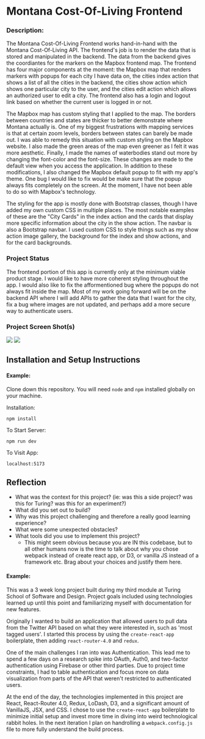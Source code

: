 # Montana Cost-Of-Living Frontend

### Description:

The Montana Cost-Of-Living Frontend works hand-in-hand with the Montana Cost-Of-Living API. The frontend's job is to render the data that is stored and manipulated in the backend. The data from the backend gives the coordiantes for the markers on the Mapbox frontend map. The frontend has four major components at the moment: the Mapbox map that renders markers with popups for each city I have data on, the cities index action that shows a list of all the cities in the backend, the cities show action which shows one particular city to the user, and the cities edit action which allows an authorized user to edit a city. The frontend also has a login and logout link based on whether the current user is logged in or not.

The Mapbox map has custom styling that I applied to the map. The borders between countries and states are thicker to better demonstrate where Montana actually is. One of my biggest frustrations with mapping services is that at certain zoom levels, borders between states can barely be made out. I was able to remedy this situation with custom styling on the Mapbox website. I also made the green areas of the map even greener as I felt it was more aesthetic. Finally, I made the names of waterbodies stand out more by changing the font-color and the font-size. These changes are made to the default view when you access the application. In addition to these modifications, I also changed the Mapbox default popup to fit with my app's theme. One bug I would like to fix would be make sure that the popup always fits completely on the screen. At the moment, I have not been able to do so with Mapbox's technology.

The styling for the app is mostly done with Bootstrap classes, though I have added my own custom CSS in multiple places. The most notable examples of these are the "City Cards" in the index action and the cards that display more specific information about the city in the show action. The navbar is also a Bootstrap navbar. I used custom CSS to style things such as my show action image gallery, the background for the index and show actions, and for the card backgrounds.

### Project Status

The frontend portion of this app is currently only at the minimum viable product stage. I would like to have more coherent styling throughout the app. I would also like to fix the afformentioned bug where the popups do not always fit inside the map. Most of my work going forward will be on the backend API where I will add APIs to gather the data that I want for the city, fix a bug where images are not updated, and perhaps add a more secure way to authenticate users.

### Project Screen Shot(s)

<img src="https://i.postimg.cc/8PqpKXfX/Screen-Shot-2022-11-15-at-1-37-35-PM.png">

<img src="https://i.postimg.cc/0NrrhK2c/Screen-Shot-2022-11-15-at-1-39-47-PM.png">

## Installation and Setup Instructions

#### Example:

Clone down this repository. You will need `node` and `npm` installed globally on your machine.

Installation:

`npm install`

To Start Server:

`npm run dev`

To Visit App:

`localhost:5173`

## Reflection

- What was the context for this project? (ie: was this a side project? was this for Turing? was this for an experiment?)
- What did you set out to build?
- Why was this project challenging and therefore a really good learning experience?
- What were some unexpected obstacles?
- What tools did you use to implement this project?
  - This might seem obvious because you are IN this codebase, but to all other humans now is the time to talk about why you chose webpack instead of create react app, or D3, or vanilla JS instead of a framework etc. Brag about your choices and justify them here.

#### Example:

This was a 3 week long project built during my third module at Turing School of Software and Design. Project goals included using technologies learned up until this point and familiarizing myself with documentation for new features.

Originally I wanted to build an application that allowed users to pull data from the Twitter API based on what they were interested in, such as 'most tagged users'. I started this process by using the `create-react-app` boilerplate, then adding `react-router-4.0` and `redux`.

One of the main challenges I ran into was Authentication. This lead me to spend a few days on a research spike into OAuth, Auth0, and two-factor authentication using Firebase or other third parties. Due to project time constraints, I had to table authentication and focus more on data visualization from parts of the API that weren't restricted to authenticated users.

At the end of the day, the technologies implemented in this project are React, React-Router 4.0, Redux, LoDash, D3, and a significant amount of VanillaJS, JSX, and CSS. I chose to use the `create-react-app` boilerplate to minimize initial setup and invest more time in diving into weird technological rabbit holes. In the next iteration I plan on handrolling a `webpack.config.js` file to more fully understand the build process.
